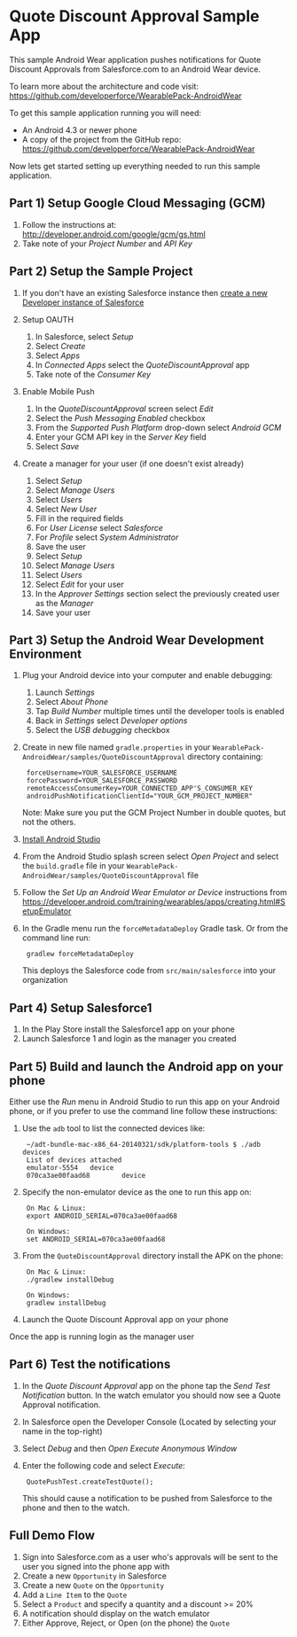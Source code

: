 # Quote Discount Approval Sample App

This sample Android Wear application pushes notifications for Quote Discount Approvals from Salesforce.com to an Android Wear device.

To learn more about the architecture and code visit: https://github.com/developerforce/WearablePack-AndroidWear

To get this sample application running you will need:

* An Android 4.3 or newer phone
* A copy of the project from the GitHub repo: https://github.com/developerforce/WearablePack-AndroidWear

Now lets get started setting up everything needed to run this sample application.

## Part 1) Setup Google Cloud Messaging (GCM)

1. Follow the instructions at: http://developer.android.com/google/gcm/gs.html      
1. Take note of your *Project Number* and *API Key*

## Part 2) Setup the Sample Project

1. If you don't have an existing Salesforce instance then [create a new Developer instance of Salesforce](http://developer.salesforce.com/signup)

6. Setup OAUTH
    1. In Salesforce, select *Setup*
    2. Select *Create*
    3. Select *Apps*
    4. In *Connected Apps* select the *QuoteDiscountApproval* app
    5. Take note of the *Consumer Key*

7. Enable Mobile Push
    1. In the *QuoteDiscountApproval* screen select *Edit*
    2. Select the *Push Messaging Enabled* checkbox
    3. From the *Supported Push Platform* drop-down select *Android GCM*
    4. Enter your GCM API key in the *Server Key* field
    5. Select *Save*

8. Create a manager for your user (if one doesn't exist already)
    1. Select *Setup*
    2. Select *Manage Users*
    3. Select *Users*
    4. Select *New User*
    5. Fill in the required fields
    6. For *User License* select *Salesforce*
    7. For *Profile* select *System Administrator*
    8. Save the user
    9. Select *Setup*
    10. Select *Manage Users*
    11. Select *Users*
    12. Select *Edit* for your user
    13. In the *Approver Settings* section select the previously created user as the *Manager*
    14. Save your user

## Part 3) Setup the Android Wear Development Environment

1. Plug your Android device into your computer and enable debugging:
    1. Launch *Settings*
    2. Select *About Phone*
    3. Tap *Build Number* multiple times until the developer tools is enabled
    4. Back in *Settings* select *Developer options*
    5. Select the *USB debugging* checkbox
1. Create in new file named `gradle.properties` in your `WearablePack-AndroidWear/samples/QuoteDiscountApproval` directory containing:

        forceUsername=YOUR_SALESFORCE_USERNAME
        forcePassword=YOUR_SALESFORCE_PASSWORD
        remoteAccessConsumerKey=YOUR_CONNECTED_APP'S_CONSUMER_KEY
        androidPushNotificationClientId="YOUR_GCM_PROJECT_NUMBER"

    Note: Make sure you put the GCM Project Number in double quotes, but not the others.

1. [Install Android Studio](https://developer.android.com/sdk/installing/studio.html)
1. From the Android Studio splash screen select *Open Project* and select the `build.gradle` file in your `WearablePack-AndroidWear/samples/QuoteDiscountApproval` file
1. Follow the *Set Up an Android Wear Emulator or Device* instructions from https://developer.android.com/training/wearables/apps/creating.html#SetupEmulator
1. In the Gradle menu run the `forceMetadataDeploy` Gradle task.  Or from the command line run:

        gradlew forceMetadataDeploy

    This deploys the Salesforce code from `src/main/salesforce` into your organization


## Part 4) Setup Salesforce1

1. In the Play Store install the Salesforce1 app on your phone
2. Launch Salesforce 1 and login as the manager you created


## Part 5) Build and launch the Android app on your phone

Either use the *Run* menu in Android Studio to run this app on your Android phone, or if you prefer to use the command line follow these instructions:

1. Use the `adb` tool to list the connected devices like:

        ~/adt-bundle-mac-x86_64-20140321/sdk/platform-tools $ ./adb devices
        List of devices attached
        emulator-5554   device
        070ca3ae00faad68        device

2. Specify the non-emulator device as the one to run this app on:

        On Mac & Linux:
        export ANDROID_SERIAL=070ca3ae00faad68

        On Windows:
        set ANDROID_SERIAL=070ca3ae00faad68

3. From the `QuoteDiscountApproval` directory install the APK on the phone:

        On Mac & Linux:
        ./gradlew installDebug

        On Windows:
        gradlew installDebug

4. Launch the Quote Discount Approval app on your phone

Once the app is running login as the manager user


## Part 6) Test the notifications

1. In the *Quote Discount Approval* app on the phone tap the *Send Test Notification* button.  In the watch emulator you should now see a Quote Approval notification.
2. In Salesforce open the Developer Console (Located by selecting your name in the top-right)
3. Select *Debug* and then *Open Execute Anonymous Window*
4. Enter the following code and select *Execute*:

        QuotePushTest.createTestQuote();
        
    This should cause a notification to be pushed from Salesforce to the phone and then to the watch.


## Full Demo Flow

1. Sign into Salesforce.com as a user who's approvals will be sent to the user you signed into the phone app with
2. Create a new `Opportunity` in Salesforce
3. Create a new `Quote` on the `Opportunity`
4. Add a `Line Item` to the `Quote`
5. Select a `Product` and specify a quantity and a discount >= 20%
6. A notification should display on the watch emulator
7. Either Approve, Reject, or Open (on the phone) the `Quote`
